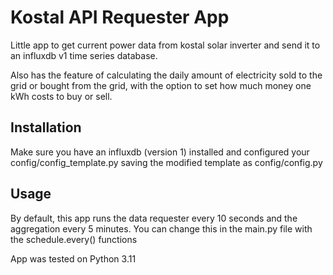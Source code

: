 # Kostal API Requester App 
Little app to get current power data from kostal solar inverter and send it to an influxdb v1 time series database.

Also has the feature of calculating the daily amount of electricity sold to the grid or bought from the grid, 
with the option to set how much money one kWh costs to buy or sell.

## Installation
Make sure you have an influxdb (version 1) installed and configured your config/config_template.py saving the modified
template as config/config.py

## Usage
By default, this app runs the data requester every 10 seconds and the aggregation every 5 minutes.
You can change this in the main.py file with the schedule.every() functions

App was tested on Python 3.11